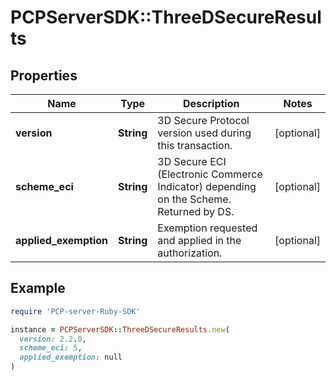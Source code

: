 # PCPServerSDK::ThreeDSecureResults

## Properties

| Name | Type | Description | Notes |
| ---- | ---- | ----------- | ----- |
| **version** | **String** | 3D Secure Protocol version used during this transaction. | [optional] |
| **scheme_eci** | **String** | 3D Secure ECI (Electronic Commerce Indicator) depending on the Scheme. Returned by DS. | [optional] |
| **applied_exemption** | **String** | Exemption requested and applied in the authorization.  | [optional] |

## Example

```ruby
require 'PCP-server-Ruby-SDK'

instance = PCPServerSDK::ThreeDSecureResults.new(
  version: 2.2.0,
  scheme_eci: 5,
  applied_exemption: null
)
```

